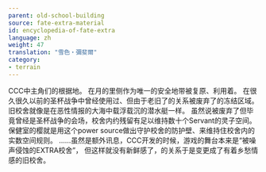 ```yaml
---
parent: old-school-building
source: fate-extra-material
id: encyclopedia-of-fate-extra
language: zh
weight: 47
translation: "雪色‧彌斐爾"
category:
- terrain
---
```


CCC中主角们的根据地。
在月的里侧作为唯一的安全地带被复原、利用着。
在很久很久以前的圣杯战争中曾经使用过、但由于老旧了的关系被废弃了的冻结区域。
旧校舍就像是在恶性情报的大海中载浮载沉的潜水艇一样。
虽然说被废弃了但毕竟曾经是圣杯战争的会场，校舍内约残留有足以维持数十个Servant的灵子空间。
保健室的樱就是用这个power source做出守护校舍的防护壁、来维持住校舍内的实数空间规则。
……虽然是额外讯息，CCC开发的时候，游戏的舞台本来是“被噪声侵蚀的EXTRA校舍”，
但这样就没有新鲜感了，的关系于是变更成了有着乡愁情感的旧校舍。
